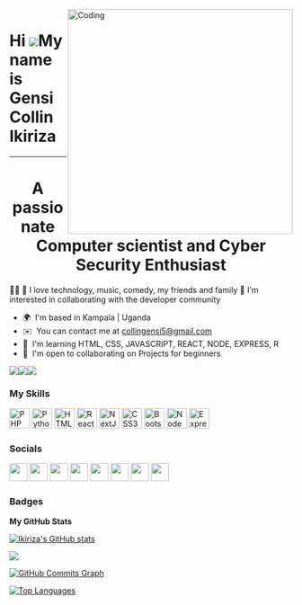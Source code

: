 <!A simple read me file>

<img align="right" alt="Coding" width="400" src="https://cdn.dribbble.com/users/1162077/screenshots/3848914/programmer.gif">


Hi ![](https://user-images.githubusercontent.com/18350557/176309783-0785949b-9127-417c-8b55-ab5a4333674e.gif)My name is Gensi Collin Ikiriza
=======================================================================================================================================
----------------------------------
<h1 align="center">A passionate Computer scientist and Cyber Security Enthusiast</h1>

👨‍💻 🤩 I love technology, music, comedy, my friends and family 🤔 I'm interested in collaborating with the developer community

* 🌍  I'm based in Kampala | Uganda
* ✉️  You can contact me at [collingensi5@gmail.com](mailto:collingensi5@gmail.com)
* 🧠  I'm learning HTML, CSS, JAVASCRIPT, REACT, NODE, EXPRESS, R
* 🤝  I'm open to collaborating on Projects for beginners

<a href="https://www.twitter.com/gensicollin" target="_blank" rel="noreferrer"><img
src="https://img.shields.io/twitter/follow/gensicollin?logo=twitter&style=for-the-badge&color=0891b2&labelColor=1c1917"
/></a><a href="https://www.github.com/Ikiriza" target="_blank" rel="noreferrer"><img
src="https://img.shields.io/github/followers/Ikiriza?logo=github&style=for-the-badge&color=0891b2&labelColor=1c1917" /></a><a href="https://www.twitch.tv/Ikiriza" target="_blank" rel="noreferrer"><img
src="https://img.shields.io/twitch/status/Ikiriza?logo=twitchsx&style=for-the-badge&color=0891b2&labelColor=1c1917&label=TWITCH+STATUS" /></a>

### My Skills

<p align="left">
<a href="https://www.php.net/" target="_blank" rel="noreferrer"><img src="https://raw.githubusercontent.com/danielcranney/readme-generator/main/public/icons/skills/php-colored.svg" width="36" height="36" alt="PHP" /></a>
<a href="https://www.python.org/" target="_blank" rel="noreferrer"><img src="https://raw.githubusercontent.com/danielcranney/readme-generator/main/public/icons/skills/python-colored.svg" width="36" height="36" alt="Python" /></a>
<a href="https://developer.mozilla.org/en-US/docs/Glossary/HTML5" target="_blank" rel="noreferrer"><img src="https://raw.githubusercontent.com/danielcranney/readme-generator/main/public/icons/skills/html5-colored.svg" width="36" height="36" alt="HTML5" /></a>
<a href="https://reactjs.org/" target="_blank" rel="noreferrer"><img src="https://raw.githubusercontent.com/danielcranney/readme-generator/main/public/icons/skills/react-colored.svg" width="36" height="36" alt="React" /></a>
<a href="https://nextjs.org/docs" target="_blank" rel="noreferrer"><img src="https://raw.githubusercontent.com/danielcranney/readme-generator/main/public/icons/skills/nextjs-colored.svg" width="36" height="36" alt="NextJs" /></a>
<a href="https://www.w3.org/TR/CSS/#css" target="_blank" rel="noreferrer"><img src="https://raw.githubusercontent.com/danielcranney/readme-generator/main/public/icons/skills/css3-colored.svg" width="36" height="36" alt="CSS3" /></a>
<a href="https://getbootstrap.com/" target="_blank" rel="noreferrer"><img src="https://raw.githubusercontent.com/danielcranney/readme-generator/main/public/icons/skills/bootstrap-colored.svg" width="36" height="36" alt="Bootstrap" /></a>
<a href="https://nodejs.org/en/" target="_blank" rel="noreferrer"><img src="https://raw.githubusercontent.com/danielcranney/readme-generator/main/public/icons/skills/nodejs-colored.svg" width="36" height="36" alt="NodeJS" /></a>
<a href="https://expressjs.com/" target="_blank" rel="noreferrer"><img src="https://raw.githubusercontent.com/danielcranney/readme-generator/main/public/icons/skills/express-colored.svg" width="36" height="36" alt="Express" /></a>
</p>

### Socials

<a href="https://www.facebook.com/collin.gensi/" target="_blank" rel="noreferrer"><img src="https://raw.githubusercontent.com/danielcranney/readme-generator/main/public/icons/socials/facebook.svg" width="32" height="32" /></a> <a href="https://www.github.com/Ikiriza" target="_blank" rel="noreferrer"><img src="https://raw.githubusercontent.com/danielcranney/readme-generator/main/public/icons/socials/github.svg" width="32" height="32" /></a> <a href="https://hashnode.com/@gensicollin.hashnode.dev" target="_blank" rel="noreferrer"><img src="https://raw.githubusercontent.com/danielcranney/readme-generator/main/public/icons/socials/hashnode.svg" width="32" height="32" /></a> <a href="https://www.instagram.com/gensi_collin/" target="_blank" rel="noreferrer"><img src="https://raw.githubusercontent.com/danielcranney/readme-generator/main/public/icons/socials/instagram.svg" width="32" height="32" /></a> <a href="https://www.linkedin.com/in/collin-gensi-454a21244/" target="_blank" rel="noreferrer"><img src="https://raw.githubusercontent.com/danielcranney/readme-generator/main/public/icons/socials/linkedin.svg" width="32" height="32" /></a>  <a href="https://www.twitter.com/gensicollin" target="_blank" rel="noreferrer"><img src="https://raw.githubusercontent.com/danielcranney/readme-generator/main/public/icons/socials/twitter.svg" width="32" height="32" /></a> <a href="https://www.twitch.tv/Ikiriza" target="_blank" rel="noreferrer"><img src="https://raw.githubusercontent.com/danielcranney/readme-generator/main/public/icons/socials/twitch.svg" width="32" height="32" /></a> <a href="https://www.freecodecamp.org/Gensi" target="_blank" rel="noreferrer"><img src="https://raw.githubusercontent.com/gist/Deftwun/e3756a8b518cbb354425/raw/6584db8babd6cbc4ecb35ed36f0d184a506b979e/free-code-camp-logo.svg" width="32" height="32" /></a></p>

### Badges

<b>My GitHub Stats</b>

<a href="http://www.github.com/Ikiriza"><img src="https://github-readme-stats.vercel.app/api?username=Ikiriza&show_icons=true&hide=&count_private=true&title_color=0891b2&text_color=ffffff&icon_color=0891b2&bg_color=1c1917&hide_border=true&show_icons=true" alt="Ikiriza's GitHub stats" /></a>

<a href="http://www.github.com/Ikiriza"><img src="https://github-readme-streak-stats.herokuapp.com/?user=Ikiriza&stroke=ffffff&background=1c1917&ring=0891b2&fire=0891b2&currStreakNum=ffffff&currStreakLabel=0891b2&sideNums=ffffff&sideLabels=ffffff&dates=ffffff&hide_border=true" /></a>

<a href="http://www.github.com/Ikiriza"><img src="https://activity-graph.herokuapp.com/graph?username=Ikiriza&bg_color=1c1917&color=ffffff&line=0891b2&point=ffffff&area_color=1c1917&area=true&hide_border=true&custom_title=GitHub%20Commits%20Graph" alt="GitHub Commits Graph" /></a>

<a href="https://github.com/Ikiriza" align="left"><img src="https://github-readme-stats.vercel.app/api/top-langs/?username=Ikiriza&langs_count=10&title_color=0891b2&text_color=ffffff&icon_color=0891b2&bg_color=1c1917&hide_border=true&locale=en&custom_title=Top%20%Languages" alt="Top Languages" /></a>

<br /><br /><br /><br />
